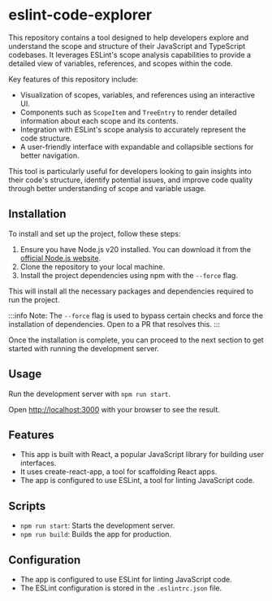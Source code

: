 # eslint-code-explorer

This repository contains a tool designed to help developers explore and understand the scope and structure of their JavaScript and TypeScript codebases. It leverages ESLint's scope analysis capabilities to provide a detailed view of variables, references, and scopes within the code.

Key features of this repository include:

-   Visualization of scopes, variables, and references using an interactive UI.
-   Components such as `ScopeItem` and `TreeEntry` to render detailed information about each scope and its contents.
-   Integration with ESLint's scope analysis to accurately represent the code structure.
-   A user-friendly interface with expandable and collapsible sections for better navigation.

This tool is particularly useful for developers looking to gain insights into their code's structure, identify potential issues, and improve code quality through better understanding of scope and variable usage.

## Installation

To install and set up the project, follow these steps:

1. Ensure you have Node.js v20 installed. You can download it from the [official Node.js website](https://nodejs.org/).
2. Clone the repository to your local machine.
3. Install the project dependencies using npm with the `--force` flag.

This will install all the necessary packages and dependencies required to run the project.

:::info
Note: The `--force` flag is used to bypass certain checks and force the installation of dependencies. Open to a PR that resolves this.
:::

Once the installation is complete, you can proceed to the next section to get started with running the development server.

## Usage

Run the development server with `npm run start`.

Open [http://localhost:3000](http://localhost:3000) with your browser to see the result.

## Features

-   This app is built with React, a popular JavaScript library for building user interfaces.
-   It uses create-react-app, a tool for scaffolding React apps.
-   The app is configured to use ESLint, a tool for linting JavaScript code.

## Scripts

-   `npm run start`: Starts the development server.
-   `npm run build`: Builds the app for production.

## Configuration

-   The app is configured to use ESLint for linting JavaScript code.
-   The ESLint configuration is stored in the `.eslintrc.json` file.
